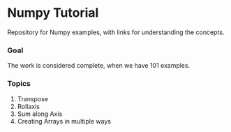# Numpy Tutorial

Repository for Numpy examples, with links for understanding the concepts.

### Goal

The work is considered complete, when we have 101 examples.

### Topics


1. Transpose
2. Rollaxis
3. Sum along Axis
4. Creating Arrays in multiple ways
